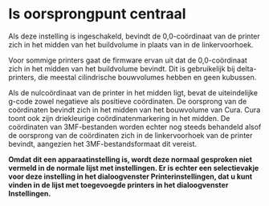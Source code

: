 Is oorsprongpunt centraal
====
Als deze instelling is ingeschakeld, bevindt de 0,0-coördinaat van de printer zich in het midden van het buildvolume in plaats van in de linkervoorhoek.

Voor sommige printers gaat de firmware ervan uit dat de 0,0-coördinaat zich in het midden van het buildvolume bevindt. Dit is gebruikelijk bij delta-printers, die meestal cilindrische bouwvolumes hebben en geen kubussen.

Als de nulcoördinaat van de printer in het midden ligt, bevat de uiteindelijke g-code zowel negatieve als positieve coördinaten. De oorsprong van de coördinaten bevindt zich in het midden van het bouwvolume van Cura. Cura toont ook zijn driekleurige coördinatenmarkering in het midden. De coördinaten van 3MF-bestanden worden echter nog steeds behandeld alsof de oorsprong van de coördinaten zich in de linkervoorhoek van de printer bevindt, aangezien het 3MF-bestandsformaat dit vereist.

**Omdat dit een apparaatinstelling is, wordt deze normaal gesproken niet vermeld in de normale lijst met instellingen. Er is echter een selectievakje voor deze instelling in het dialoogvenster Printerinstellingen, dat u kunt vinden in de lijst met toegevoegde printers in het dialoogvenster Instellingen.**